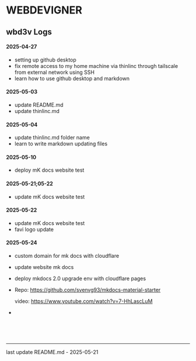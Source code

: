 # WEBDEVIGNER

## wbd3v Logs

#### 2025-04-27
- setting up github desktop
- fix remote access to my home machine via thinlinc through tailscale from external network using SSH
- learn how to use github desktop and markdown

#### 2025-05-03
- update README.md
- update thinlinc.md

#### 2025-05-04
- update thinlinc.md folder name
- learn to write markdown updating files

#### 2025-05-10
- deploy mK docs website test

#### 2025-05-21;05-22
- update mK docs website test

#### 2025-05-22
- update mK docs website test
- favi logo update

#### 2025-05-24
- custom domain for mk docs with cloudflare
- update website mk docs
- deploy mkdocs 2.0 upgrade env with cloudflare pages
-  Repo: https://github.com/svenvg93/mkdocs-material-starter

    video: https://www.youtube.com/watch?v=7-HhLascLuM
- 
&nbsp;
&nbsp;

&nbsp;
&nbsp;
___
last update README.md - 2025-05-21
